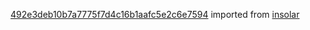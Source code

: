 [492e3deb10b7a7775f7d4c16b1aafc5e2c6e7594](https://github.com/insolar/insolar/commit/492e3deb10b7a7775f7d4c16b1aafc5e2c6e7594) imported from [insolar](https://github.com/insolar/insolar)
